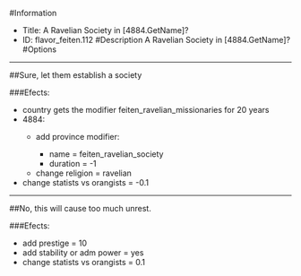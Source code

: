 #Information
 - Title: A Ravelian Society in [4884.GetName]?
 - ID: flavor_feiten.112
#Description
A Ravelian Society in [4884.GetName]?
#Options

___
##Sure, let them establish a society

###Efects:<ul><li>country gets the modifier feiten_ravelian_missionaries for 20 years</li><li>4884:</li><ul><li>add province modifier:</li><ul><li>name = feiten_ravelian_society</li><li>duration = -1</li></ul><li>change religion = ravelian</li></ul><li>change statists vs orangists = -0.1</li></ul>

___
##No, this will cause too much unrest.

###Efects:<ul><li>add prestige = 10</li><li>add stability or adm power = yes</li><li>change statists vs orangists = 0.1</li></ul>
